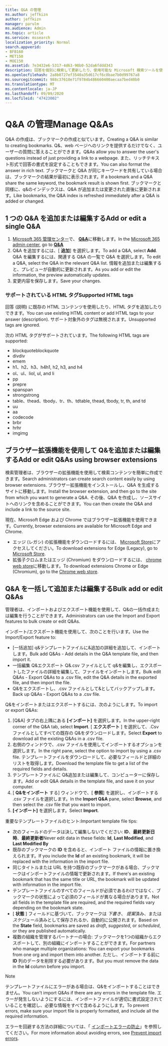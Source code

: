 ```yaml
---
title: Q&A の管理
ms.author: jeffkizn
author: jeffkizn
manager: parulm
ms.audience: Admin
ms.topic: article
ms.service: mssearch
localization_priority: Normal
search.appverid:
- BFB160
- MET150
- MOE150
ms.assetid: 7e3432e6-5317-4d63-90b0-52da6fddd343
description: 回答を個別に検索して更新したり、使用可能な Microsoft 検索ツールを使用して、Q&を一度にすべて編集したりできます。
ms.openlocfilehash: 2a8b0727ef3540a35d617cf6c8bae7b0d99767a8
ms.sourcegitcommit: 988c37610e71f9784b486660400aecaa7bed40b0
ms.translationtype: MT
ms.contentlocale: ja-JP
ms.lasthandoff: 09/09/2020
ms.locfileid: "47423002"
---
```

# <a name="manage-qas"></a><span data-ttu-id="8c08a-103">Q&A の管理</span><span class="sxs-lookup"><span data-stu-id="8c08a-103">Manage Q&As</span></span>

<span data-ttu-id="8c08a-104">Q&A の作成は、ブックマークの作成と似ています。</span><span class="sxs-lookup"><span data-stu-id="8c08a-104">Creating a Q&A is similar to creating bookmarks.</span></span> <span data-ttu-id="8c08a-105">Q&、web ページへのリンクを提供するだけでなく、ユーザーの質問に答えることができます。</span><span class="sxs-lookup"><span data-stu-id="8c08a-105">Q&As allow you to answer the user's questions instead of just providing a link to a webpage.</span></span> <span data-ttu-id="8c08a-106">また、リッチテキスト形式で回答の書式を設定することもできます。</span><span class="sxs-lookup"><span data-stu-id="8c08a-106">You can also format the answer in rich text.</span></span> <span data-ttu-id="8c08a-107">ブックマークと Q&A が同じキーワードを共有している場合は、ブックマークの結果が最初に表示されます。</span><span class="sxs-lookup"><span data-stu-id="8c08a-107">If a bookmark and a Q&A share the same keyword, the bookmark result is shown first.</span></span> <span data-ttu-id="8c08a-108">ブックマークと同様に、q&のインデックスは、Q&A が追加または変更された直後に更新されます。</span><span class="sxs-lookup"><span data-stu-id="8c08a-108">Like bookmarks, the Q&A index is refreshed immediately after a Q&A is added or changed.</span></span>

## <a name="add-or-edit-a-single-qa"></a><span data-ttu-id="8c08a-109">1 つの Q&A を追加または編集する</span><span class="sxs-lookup"><span data-stu-id="8c08a-109">Add or edit a single Q&A</span></span>

1. <span data-ttu-id="8c08a-110">[Microsoft 365 管理センター](https://admin.microsoft.com)で、 [**Q&A**](https://admin.microsoft.com/Adminportal/Home#/MicrosoftSearch/qnas)に移動します。</span><span class="sxs-lookup"><span data-stu-id="8c08a-110">In the [Microsoft 365 admin center](https://admin.microsoft.com), go to [**Q&A**](https://admin.microsoft.com/Adminportal/Home#/MicrosoftSearch/qnas)</span></span>
1. <span data-ttu-id="8c08a-111">Q&A を追加するには、[ **追加**] を選択します。</span><span class="sxs-lookup"><span data-stu-id="8c08a-111">To add a Q&A, select **Add**.</span></span>
<span data-ttu-id="8c08a-112">Q&A を編集するには、関連する Q&A の一覧で Q&A を選択します。</span><span class="sxs-lookup"><span data-stu-id="8c08a-112">To edit a Q&A, select the Q&A in the relevant Q&A list.</span></span> <span data-ttu-id="8c08a-113">情報を追加または編集すると、プレビューが自動的に更新されます。</span><span class="sxs-lookup"><span data-stu-id="8c08a-113">As you add or edit the information, the preview automatically updates.</span></span>
1. <span data-ttu-id="8c08a-114">変更内容を保存します。</span><span class="sxs-lookup"><span data-stu-id="8c08a-114">Save your changes.</span></span>

### <a name="supported-html-tags"></a><span data-ttu-id="8c08a-115">サポートされている HTML タグ</span><span class="sxs-lookup"><span data-stu-id="8c08a-115">Supported HTML tags</span></span>

<span data-ttu-id="8c08a-116">回答 (説明) に既存の HTML コンテンツを使用したり、HTML タグを追加したりできます。</span><span class="sxs-lookup"><span data-stu-id="8c08a-116">You can use existing HTML content or add HTML tags to your answer (description).</span></span> <span data-ttu-id="8c08a-117">サポート対象外のタグは無視されます。</span><span class="sxs-lookup"><span data-stu-id="8c08a-117">Unsupported tags are ignored.</span></span>

<span data-ttu-id="8c08a-118">次の HTML タグがサポートされています。</span><span class="sxs-lookup"><span data-stu-id="8c08a-118">The following HTML tags are supported:</span></span>

- <span data-ttu-id="8c08a-119">blockquote</span><span class="sxs-lookup"><span data-stu-id="8c08a-119">blockquote</span></span>
- <span data-ttu-id="8c08a-120">div</span><span class="sxs-lookup"><span data-stu-id="8c08a-120">div</span></span>
- <span data-ttu-id="8c08a-121">em</span><span class="sxs-lookup"><span data-stu-id="8c08a-121">em</span></span>
- <span data-ttu-id="8c08a-122">h1、h2、h3、h4</span><span class="sxs-lookup"><span data-stu-id="8c08a-122">h1, h2, h3, and h4</span></span>
- <span data-ttu-id="8c08a-123">ol、ul、li</span><span class="sxs-lookup"><span data-stu-id="8c08a-123">ol, ul, and li</span></span>
- <span data-ttu-id="8c08a-124">p</span><span class="sxs-lookup"><span data-stu-id="8c08a-124">p</span></span>
- <span data-ttu-id="8c08a-125">pre</span><span class="sxs-lookup"><span data-stu-id="8c08a-125">pre</span></span>
- <span data-ttu-id="8c08a-126">span</span><span class="sxs-lookup"><span data-stu-id="8c08a-126">span</span></span>
- <span data-ttu-id="8c08a-127">strong</span><span class="sxs-lookup"><span data-stu-id="8c08a-127">strong</span></span>
- <span data-ttu-id="8c08a-128">table、thead、tbody、tr、th、td</span><span class="sxs-lookup"><span data-stu-id="8c08a-128">table, thead, tbody, tr, th, and td</span></span>
- <span data-ttu-id="8c08a-129">u</span><span class="sxs-lookup"><span data-stu-id="8c08a-129">u</span></span>
- <span data-ttu-id="8c08a-130">a</span><span class="sxs-lookup"><span data-stu-id="8c08a-130">a</span></span>
- <span data-ttu-id="8c08a-131">code</span><span class="sxs-lookup"><span data-stu-id="8c08a-131">code</span></span>
- <span data-ttu-id="8c08a-132">br</span><span class="sxs-lookup"><span data-stu-id="8c08a-132">br</span></span>
- <span data-ttu-id="8c08a-133">hr</span><span class="sxs-lookup"><span data-stu-id="8c08a-133">hr</span></span>
- <span data-ttu-id="8c08a-134">img</span><span class="sxs-lookup"><span data-stu-id="8c08a-134">img</span></span>

## <a name="add-or-edit-qas-using-browser-extensions"></a><span data-ttu-id="8c08a-135">ブラウザー拡張機能を使用して Q&を追加または編集する</span><span class="sxs-lookup"><span data-stu-id="8c08a-135">Add or edit Q&As using browser extensions</span></span>

<span data-ttu-id="8c08a-136">検索管理者は、ブラウザーの拡張機能を使用して検索コンテンツを簡単に作成できます。</span><span class="sxs-lookup"><span data-stu-id="8c08a-136">Search administrators can create search content easily by using browser extensions.</span></span> <span data-ttu-id="8c08a-137">ブラウザー拡張機能をインストールし、Q&A を生成するサイトに移動します。</span><span class="sxs-lookup"><span data-stu-id="8c08a-137">Install the browser extension, and then go to the site from which you want to generate a Q&A.</span></span> <span data-ttu-id="8c08a-138">その後、Q&A を作成し、ソースサイトへのリンクを含めることができます。</span><span class="sxs-lookup"><span data-stu-id="8c08a-138">You can then create the Q&A and include a link to the source site.</span></span>

<span data-ttu-id="8c08a-139">現在、Microsoft Edge および Chrome ではブラウザー拡張機能を使用できます。</span><span class="sxs-lookup"><span data-stu-id="8c08a-139">Currently, browser extensions are available for Microsoft Edge and Chrome.</span></span>

- <span data-ttu-id="8c08a-140">エッジ (レガシ) の拡張機能をダウンロードするには、 [Microsoft Store](https://www.microsoft.com/p/microsoft-search-content-creator/9nrqdbcbwq55?activetab=pivot:overviewtab)にアクセスしてください。</span><span class="sxs-lookup"><span data-stu-id="8c08a-140">To download extensions for Edge (Legacy), go to [Microsoft Store](https://www.microsoft.com/p/microsoft-search-content-creator/9nrqdbcbwq55?activetab=pivot:overviewtab).</span></span>
- <span data-ttu-id="8c08a-141">拡張子クロムまたはエッジ (Chromium) をダウンロードするには、 [chrome web store](https://chrome.google.com/webstore/detail/microsoft-search-content/nocnablpaoeecfmfnjoheefkogmleipm)に移動します。</span><span class="sxs-lookup"><span data-stu-id="8c08a-141">To download extensions Chrome or Edge (Chromium), go to the [Chrome web store](https://chrome.google.com/webstore/detail/microsoft-search-content/nocnablpaoeecfmfnjoheefkogmleipm).</span></span>

## <a name="bulk-add-or-edit-qas"></a><span data-ttu-id="8c08a-142">Q&A を一括して追加または編集する</span><span class="sxs-lookup"><span data-stu-id="8c08a-142">Bulk add or edit Q&As</span></span>

<span data-ttu-id="8c08a-143">管理者は、インポートおよびエクスポート機能を使用して、Q&の一括作成または編集を行うことができます。</span><span class="sxs-lookup"><span data-stu-id="8c08a-143">Administrators can use the Import and Export features to bulk create or edit Q&As.</span></span>

<span data-ttu-id="8c08a-144">インポート/エクスポート機能を使用して、次のことを行います。</span><span class="sxs-lookup"><span data-stu-id="8c08a-144">Use the Import/Export feature to:</span></span>

- <span data-ttu-id="8c08a-145">[一括追加] q&テンプレートファイルに&追加の詳細を追加して、インポートします。</span><span class="sxs-lookup"><span data-stu-id="8c08a-145">Bulk add Q&As - Add details in the Q&A template file, and then import it.</span></span>
- <span data-ttu-id="8c08a-146">一括編集 Q&エクスポート Q&.csv ファイルとして q&を編集し、エクスポートしたファイルの詳細を編集して、ファイルをインポートします。</span><span class="sxs-lookup"><span data-stu-id="8c08a-146">Bulk edit Q&As - Export Q&As to a .csv file, edit the Q&A details in the exported file, and then import the file.</span></span>
- <span data-ttu-id="8c08a-147">Q&をエクスポートし、.csv ファイルとして&としてバックアップします。</span><span class="sxs-lookup"><span data-stu-id="8c08a-147">Back up Q&As - Export Q&As to a .csv file.</span></span>

<span data-ttu-id="8c08a-148">Q&をインポートまたはエクスポートするには、次のようにします。</span><span class="sxs-lookup"><span data-stu-id="8c08a-148">To import or export Q&As:</span></span>

1. <span data-ttu-id="8c08a-149">[Q&A] タブの右上隅にある **[インポート]** を選択します。</span><span class="sxs-lookup"><span data-stu-id="8c08a-149">In the upper-right corner of the Q&A tab, select **Import**.</span></span>
<span data-ttu-id="8c08a-150">[ **エクスポート** ] を選択して、.Csv ファイルとしてすべての既存の Q&をダウンロードします。</span><span class="sxs-lookup"><span data-stu-id="8c08a-150">Select **Export** to download all the existing Q&As in a .csv file.</span></span>
1. <span data-ttu-id="8c08a-151">右側のウィンドウで、.csv ファイルを使用してインポートするオプションを選択します。</span><span class="sxs-lookup"><span data-stu-id="8c08a-151">In the right pane, select the option to import by using a .csv file.</span></span> <span data-ttu-id="8c08a-152">テンプレートファイルをダウンロードして、必要なフィールドと詳細のリストを取得します。</span><span class="sxs-lookup"><span data-stu-id="8c08a-152">Download the template file to get a list of the required fields and details.</span></span>
1. <span data-ttu-id="8c08a-153">テンプレートファイルに Q&追加または編集して、コンピューターに保存します。</span><span class="sxs-lookup"><span data-stu-id="8c08a-153">Add or edit Q&A details in the template file, and save it on your computer.</span></span>
1. <span data-ttu-id="8c08a-154">[ **Q&をインポート** する] ウィンドウで、[ **参照**] を選択し、インポートする .csv ファイルを選択します。</span><span class="sxs-lookup"><span data-stu-id="8c08a-154">In the **Import Q&A** pane, select **Browse**, and then select the .csv file that you want to import.</span></span>
1. <span data-ttu-id="8c08a-155">**[インポート]** を選択します。</span><span class="sxs-lookup"><span data-stu-id="8c08a-155">Select **Import**.</span></span>

<span data-ttu-id="8c08a-156">重要なテンプレートファイルのヒント:</span><span class="sxs-lookup"><span data-stu-id="8c08a-156">Important template file tips:</span></span>

- <span data-ttu-id="8c08a-157">次のフィールドのデータは決して編集しないでください: **ID**、**最終更新日時**、**最終更新者**</span><span class="sxs-lookup"><span data-stu-id="8c08a-157">Never edit data in these fields: **Id**, **Last Modified**, and **Last Modified By**</span></span>
- <span data-ttu-id="8c08a-158">既存のブックマークの **ID** を含めると、インポート ファイルの情報に置き換えられます。</span><span class="sxs-lookup"><span data-stu-id="8c08a-158">If you include the **Id** of an existing bookmark, it will be replaced with the information in the import file.</span></span>
- <span data-ttu-id="8c08a-159">同じタイトルまたは URL を持つ既存のブックマークがある場合、ブックマークはインポートファイルの情報で更新されます。</span><span class="sxs-lookup"><span data-stu-id="8c08a-159">If there's an existing bookmark that has the same title or URL, the bookmark will be updated with information in the import file.</span></span>
- <span data-ttu-id="8c08a-160">テンプレートファイルのすべてのフィールドが必須であるわけではなく、ブックマークの状態によって必須のフィールドが異なる場合があります。</span><span class="sxs-lookup"><span data-stu-id="8c08a-160">Not all fields in the template file are required, and the required fields vary depending on the bookmark state.</span></span>
- <span data-ttu-id="8c08a-161">[ **状態** ] フィールドに基づいて、ブックマークは *下書き*、 *提案*済み、または *スケジュール*済みとして保存されるか、自動的に公開されます。</span><span class="sxs-lookup"><span data-stu-id="8c08a-161">Based on the **State** field, bookmarks are saved as *draft*, *suggested*, or *scheduled*, or they are published automatically.</span></span>
- <span data-ttu-id="8c08a-162">複数の組織を管理するパートナーの場合: ブックマークを1つの組織からエクスポートして、別の組織にインポートすることができます。</span><span class="sxs-lookup"><span data-stu-id="8c08a-162">For partners who manage multiple organizations: You can export your bookmarks from one org and import them into another.</span></span> <span data-ttu-id="8c08a-163">ただし、インポートする前に **ID** 列のデータを削除する必要があります。</span><span class="sxs-lookup"><span data-stu-id="8c08a-163">But you must remove the data in the **Id** column before you import.</span></span>

> [!NOTE]
> <span data-ttu-id="8c08a-164">テンプレートファイルにエラーがある場合は、Q&をインポートすることはできません。</span><span class="sxs-lookup"><span data-stu-id="8c08a-164">You can't import Q&As if there are any errors in the template file.</span></span> <span data-ttu-id="8c08a-165">エラーが発生しないようにするには、インポートファイルが適切に書式設定されていることを確認し、必要な情報をすべて含めるようにします。</span><span class="sxs-lookup"><span data-stu-id="8c08a-165">To prevent errors, make sure your import file is properly formatted, and include all the required information.</span></span>

<span data-ttu-id="8c08a-166">エラーを回避する方法の詳細については、「 [インポートエラーの防止](manage-bookmarks.md#prevent-import-errors)」を参照してください。</span><span class="sxs-lookup"><span data-stu-id="8c08a-166">For more information about avoiding errors, see [Prevent import errors](manage-bookmarks.md#prevent-import-errors).</span></span>
